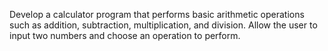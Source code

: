 Develop a calculator program that performs basic arithmetic
operations such as addition, subtraction, multiplication, and
division. Allow the user to input two numbers and choose an
operation to perform.
